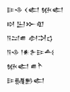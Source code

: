 <div class='block'>
<div class='line'>𒄿𒈾 𒌋𒅗 𒁮𒅗</div>
<div class='line'>𒊭 𒌨𒁍𒊏</div>
<div class='line'>𒀀𒁺𒌑 𒀠𒋫𒌓</div>
<div class='line'>𒀀𒈾 𒁹𒀭𒉿𒄿𒋀</div>
<div class='line'>𒁮𒅗 𒌑𒋻</div>
<div class='line'>𒄿𒉆𒁖𒅗</div>
</div>